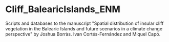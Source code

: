 # Cliff_BalearicIslands_ENM
Scripts and databases to the manuscript "Spatial  distribution of insular cliff vegetation in the Balearic Islands and future scenarios in a climate change perspective" by Joshua Borràs. Ivan Cortés-Fernández and Miquel Capó.
